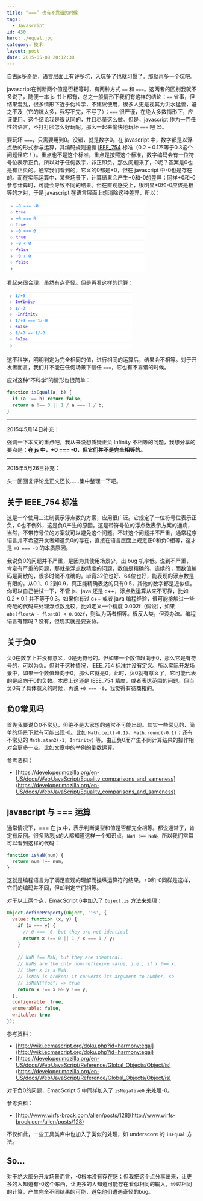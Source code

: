```yaml
---
title: “===” 也有不靠谱的时候
tags:
  - Javascript
id: 430
hero: ./equal.jpg
category: 技术
layout: post
date: 2015-05-08 20:12:30
---
```


自古js多奇葩，语言层面上有许多坑，入坑多了也就习惯了。那就再多一个坑吧。

javascript在判断两个值是否相等时，有两种方式 `==` 和 `===`。这两者的区别我就不多说了，随便一本 js 书上都有，总之一般情形下我们有这样的结论：`==` 省事，但结果混乱，很多情形下近乎伪科学，不建议使用，很多人更是视其为洪水猛兽，避之不及（它的坑太多，我写不完，不写了）；`===` 很严谨，在绝大多数情形下，应该使用。这个结论我是很认同的，并且尽量这么做。但是，javascript 作为一门任性的语言，不打打脸怎么好玩呢。那么一起来愉快地玩坏 `===` 吧 😎。

要玩坏 `===`，只需要用到0。没错，就是数字0。在 javascript 中，数字都是以浮点数的形式参与运算，其编码规则遵循 [IEEE_754](http://baike.baidu.com/view/1698149.htm) 标准（$0.2+0.1$不等于0.3这个问题怪它！）。重点也不是这个标准，重点是按照这个标准，数字编码会有一位符号位表示正负，所以对于任何数字，非正即负。那么问题来了，0呢？答案是0也是有正负的。通常我们看到的，它义的0都是+0，但在 javascript 中-0也是存在的。而在实际运算中，某些场景下，计算结果会产生+0和-0的差异；同样+0和-0参与计算时，可能会导致不同的结果。但在直观感受上，很明显+0和-0应该是相等的才对，于是 javascript 在语言层面上想消除这种差异，所以：

<div class="mix-light">

![QQ20150508115353](./equal/QQ20150508115353.png)

</div>

看起来很合理，虽然有点奇怪。但是再看这样的运算：

<div class="mix-light">

![QQ20150508115038](./equal/QQ20150508115038.png)

</div>

这不科学，明明判定为完全相同的值，进行相同的运算后，结果会不相等。对于开发者而言，我们并不能在任何场景下信任 `===`，它也有不靠谱的时候。

应对这种“不科学”的情形也很简单：

```javascript
function isEqual(a, b) {
  if (a !== b) return false;
  return a !== 0 || 1 / a === 1 / b;
}
```

---

2015年5月14日补充：

强调一下本文的重点吧，我从来没想质疑正负 Infinity 不相等的问题，我想分享的要点是：**在 js 中，+0 === -0，但它们并不是完全相等的。**

---

2015年5月26日补充：

头一回回复评论比正文还长……集中整理一下吧。

## 关于 IEEE_754 标准

这是一个使用二进制表示浮点数的方案，应用很广泛。它规定了一位符号位表示正负，0也不例外，这是负0产生的原因。这是带符号位的浮点数表示方案的通病，当然，不带符号位的方案就可以避免这个问题。不过这个问题并不严重，通常程序语言并不希望开发者知道负0的存在，直接在语言层面上规定正0和负0相等，这才是 `+0 === -0` 的本质原因。

我说负0的问题并不严重，是因为其使用场景少，出 bug 机率低。说到不严重，肯定有严重的问题，那就是浮点数精度的问题，数值是精确的、连续的；而数值编码是离散的，很多时候不准确的。毕竟32位也好、64位也好，能表现的浮点数是有限的。从0.1、0.2到0.9，真正能精确表达的只有0.5，其他的数字都是近似值。你可以自己尝试一下，不管 js、java 还是 c++，浮点数运算从来不可靠，比如 $0.2+0.1$ 并不等于0.3。如果你有过 c++ 或者 java 编程经验，很可能接触过一些奇葩的代码来处理浮点数比较，比如定义一个精度 0.002f（假设），如果 `abs(floatA - floatB) < 0.002f`，则认为两者相等。很反人类，但没办法。编程语言有错吗？没有，但现实就是要妥协。

## 关于负0

负0在数学上并没有意义，0是无符号的。但如果一个数值趋向于0，那么它是有符号的，可以为负。但对于这种情况，IEEE_754 标准并没有定义。所以实际开发场景中，如果一个数值趋向于0，那么它就是0，此时，负0就有意义了，它可能代表的是趋向于0的负数。本质上这还是 IEEE_754 精度，或者表达范围的问题。但当负0有了具体意义的时候，再说 `+0 === -0`，我觉得有待商榷的。

## 负0常见吗

首先我要说负0不常见，但绝不是大家想的通常不可能出现。其实一些常见的、简单的场景下就有可能出现-0。比如 `Math.ceil(-0.1)`、`Math.round(-0.1)`；还有不常见的 `Math.atan2(-1, Infinity)` 等。由正负0而产生不同计算结果的操作相对会更多一点，比如文章中的举例的倒数运算。

参考资料：

- [https://developer.mozilla.org/en-US/docs/Web/JavaScript/Equality_comparisons_and_sameness](https://developer.mozilla.org/en-US/docs/Web/JavaScript/Equality_comparisons_and_sameness)

## javascript 与 === 运算

通常情况下，=== 在 js 中，表示判断类型和值是否都完全相等。都说通常了，肯定有反例。很多熟悉js的人都知道这样一个知识点，`NaN !== NaN`。所以我们常常可以看到这样的代码：

```javascript
function isNaN(num) {
  return num !== num;
}
```

这就是编程语言为了满足直观的理解而操纵运算符的结果。+0和-0同样是这样，它们的编码并不同，但却判定它们相等。

对于以上两个点，EmacScript 6中加入了 `Object.is` 方法来处理：

```javascript
Object.defineProperty(Object, 'is', {
  value: function (x, y) {
    if (x === y) {
      // 0 === -0, but they are not identical
      return x !== 0 || 1 / x === 1 / y;
    }

    // NaN !== NaN, but they are identical.
    // NaNs are the only non-reflexive value, i.e., if x !== x,
    // then x is a NaN.
    // isNaN is broken: it converts its argument to number, so
    // isNaN("foo") => true
    return x !== x && y !== y;
  },
  configurable: true,
  enumerable: false,
  writable: true
});
```

参考资料：

- [http://wiki.ecmascript.org/doku.php?id=harmony:egal](http://wiki.ecmascript.org/doku.php?id=harmony:egal)
- [https://developer.mozilla.org/en-US/docs/Web/JavaScript/Reference/Global_Objects/Object/is](https://developer.mozilla.org/en-US/docs/Web/JavaScript/Reference/Global_Objects/Object/is)

对于负0的问题，EmacScript 5 中同样加入了 `isNegative0` 来处理-0。

参考资料：

- [http://www.wirfs-brock.com/allen/posts/128](http://www.wirfs-brock.com/allen/posts/128)

不仅如此，一些工具类库中也加入了类似的处理，如 underscore 的 `isEqual` 方法。

## So...

对于绝大部分开发场景而言，-0根本没有存在感；但我把这个点分享出来，让更多的人知道有-0这个东西，让更多的人知道可能存在看似相同的输入，经过相同的计算，产生完全不同结果的可能，避免他们遭遇奇怪的bug。
